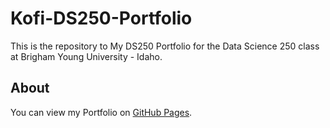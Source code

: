 # Kofi-DS250-Portfolio
This is the repository to My DS250 Portfolio for the Data Science 250 class at Brigham Young University - Idaho.

## About
You can view my Portfolio on [GitHub Pages](https://eshun4.github.io/Kofi-DS250-Portfolio/).
